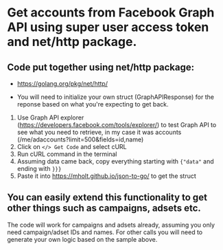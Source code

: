 # Get accounts from Facebook Graph API using super user access token and net/http package.

## Code put together using net/http package:
* https://golang.org/pkg/net/http/

* You will need to initialize your own struct (GraphAPIResponse) for the reponse based on what you're expecting to get back.

1. Use Graph API explorer (https://developers.facebook.com/tools/explorer/) to test Graph API to see what you need to retrieve, in my case it was accounts (/me/adaccounts?limit=500&fields=id,name)
2. Click on `</> Get Code` and select cURL
3. Run cURL command in the terminal
4. Assuming data came back, copy everything starting with `{"data"` and ending with `}}}`
5. Paste it into https://mholt.github.io/json-to-go/ to get the struct

## You can easily extend this functionality to get other things such as campaigns, adsets etc.

The code will work for campaigns and adsets already, assuming you only need campaign/adset IDs and names. For other calls you will need to generate your own logic based on the sample above.